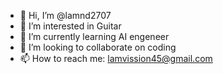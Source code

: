 - 👋 Hi, I’m @lamnd2707
- 👀 I’m interested in Guitar
- 🌱 I’m currently learning AI engeneer
- 💞️ I’m looking to collaborate on coding
- 📫 How to reach me: lamvission45@gmail.com

<!---
lamnd2707/lamnd2707 is a ✨ special ✨ repository because its `README.md` (this file) appears on your GitHub profile.
You can click the Preview link to take a look at your changes.
--->
